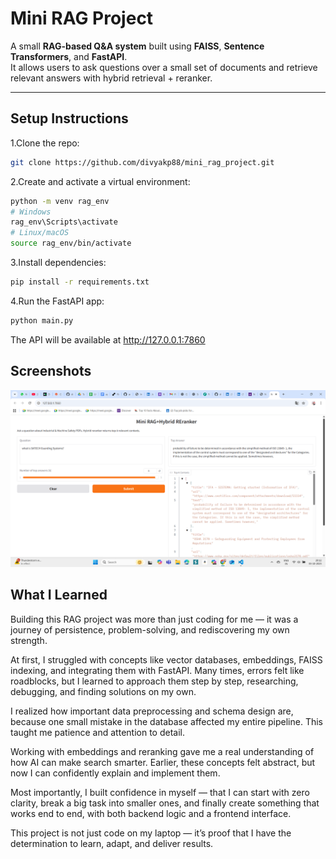 # Mini RAG Project

A small **RAG-based Q&A system** built using **FAISS**, **Sentence Transformers**, and **FastAPI**.  
It allows users to ask questions over a small set of documents and retrieve relevant answers with hybrid retrieval + reranker.

---

## Setup Instructions

1.Clone the repo:  
```bash
git clone https://github.com/divyakp88/mini_rag_project.git
```

2.Create and activate a virtual environment:
```bash
python -m venv rag_env
# Windows
rag_env\Scripts\activate
# Linux/macOS
source rag_env/bin/activate
```
3.Install dependencies:
```bash
pip install -r requirements.txt
```
4.Run the FastAPI app:
```bash
python main.py
```
The API will be available at http://127.0.0.1:7860

## Screenshots

![](screenshots/response.png)

## What I Learned

Building this RAG project was more than just coding for me — it was a journey of persistence, problem-solving, and rediscovering my own strength.

At first, I struggled with concepts like vector databases, embeddings, FAISS indexing, and integrating them with FastAPI. Many times, errors felt like roadblocks, but I learned to approach them step by step, researching, debugging, and finding solutions on my own.

I realized how important data preprocessing and schema design are, because one small mistake in the database affected my entire pipeline. This taught me patience and attention to detail.

Working with embeddings and reranking gave me a real understanding of how AI can make search smarter. Earlier, these concepts felt abstract, but now I can confidently explain and implement them.

Most importantly, I built confidence in myself — that I can start with zero clarity, break a big task into smaller ones, and finally create something that works end to end, with both backend logic and a frontend interface.

This project is not just code on my laptop — it’s proof that I have the determination to learn, adapt, and deliver results.




